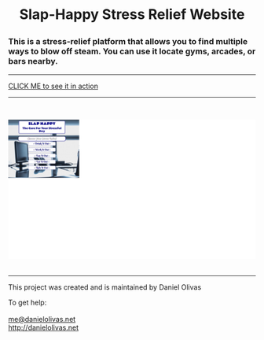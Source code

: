 #

<h1>
<p align="center">
Slap-Happy Stress Relief Website
</p>
</h1>

### This is a stress-relief platform that allows you to find multiple ways to blow off steam.  You can use it locate gyms, arcades, or bars nearby.  

---
[CLICK ME to see it in action](http://slap-happy.me/)
<br>

---
<br>

![Slap Happy website screen cap](./slaphappy.png)
<br><br>

---

This project was created and is maintained by Daniel Olivas

To get help:<br><br>
me@danielolivas.net<br>
http://danielolivas.net
